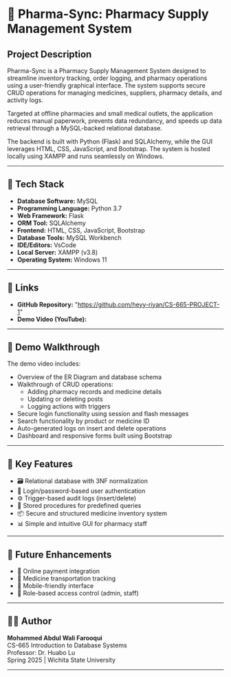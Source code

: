 # 💊 Pharma-Sync: Pharmacy Supply Management System

## Project Description

Pharma-Sync is a Pharmacy Supply Management System designed to streamline inventory tracking, order logging, and pharmacy operations using a user-friendly graphical interface. The system supports secure CRUD operations for managing medicines, suppliers, pharmacy details, and activity logs.

Targeted at offline pharmacies and small medical outlets, the application reduces manual paperwork, prevents data redundancy, and speeds up data retrieval through a MySQL-backed relational database.

The backend is built with Python (Flask) and SQLAlchemy, while the GUI leverages HTML, CSS, JavaScript, and Bootstrap. The system is hosted locally using XAMPP and runs seamlessly on Windows.

---

## 🧰 Tech Stack

- **Database Software:** MySQL  
- **Programming Language:** Python 3.7  
- **Web Framework:** Flask  
- **ORM Tool:** SQLAlchemy  
- **Frontend:** HTML, CSS, JavaScript, Bootstrap  
- **Database Tools:** MySQL Workbench  
- **IDE/Editors:** VsCode  
- **Local Server:** XAMPP (v3.8)  
- **Operating System:** Windows 11  

---

## 🔗 Links

- **GitHub Repository:** "https://github.com/heyy-riyan/CS-665-PROJECT-1" 
- **Demo Video (YouTube):** 

---

## 🎥 Demo Walkthrough

The demo video includes:

- Overview of the ER Diagram and database schema
- Walkthrough of CRUD operations:
  - Adding pharmacy records and medicine details
  - Updating or deleting posts
  - Logging actions with triggers
- Secure login functionality using session and flash messages
- Search functionality by product or medicine ID
- Auto-generated logs on insert and delete operations
- Dashboard and responsive forms built using Bootstrap

---

## 🧪 Key Features

- 🗃️ Relational database with 3NF normalization
- 🔐 Login/password-based user authentication
- ⚙️ Trigger-based audit logs (insert/delete)
- 🔄 Stored procedures for predefined queries
- 📦 Secure and structured medicine inventory system
- 📊 Simple and intuitive GUI for pharmacy staff

---

## 🚀 Future Enhancements

- 💸 Online payment integration
- 🚚 Medicine transportation tracking
- 📱 Mobile-friendly interface
- 👥 Role-based access control (admin, staff)

---

## 👨‍💻 Author

**Mohammed Abdul Wali Farooqui**  
CS-665 Introduction to Database Systems  
Professor: Dr. Huabo Lu  
Spring 2025 | Wichita State University

---

